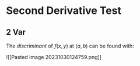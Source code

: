 # Second Derivative Test

## 2 Var

The *discriminant* of $f(x,y)$ at $(a,b)$ can be found with:

$$$$
![[Pasted image 20231030124759.png]]